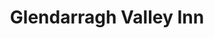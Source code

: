 ---
title: "Glendarragh Valley Inn"
address: "9 Castlederg Road, Ederney, Enniskillen, Co. Fermanagh, BT93 0AL"
tel: "0845 080 5104"
county: "Fermanagh"
category: "Hotels"
type: "Content"
lat: "054.5355400000"
lng: "-007.6594500000"
---